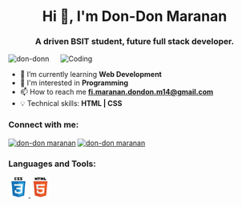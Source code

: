 
<h1 align="center">Hi 👋, I'm Don-Don Maranan</h1>
<h3 align="center">A driven BSIT student, future full stack developer.</h3>

<img align="right" alt="Coding" width="400" src="https://user-images.githubusercontent.com/55389276/140866485-8fb1c876-9a8f-4d6a-98dc-08c4981eaf70.gif">

<p align="left"> <img src="https://komarev.com/ghpvc/?username=don-donn&label=Profile%20views&color=0e75b6&style=flat" alt="don-donn" /> </p>

- 🌱 I’m currently learning **Web Development**
- 🔭 I'm interested in **Programming**
- 📫 How to reach me **fi.maranan.dondon.m14@gmail.com**
- 💡 Technical skills: **HTML | CSS**

<h3 align="left">Connect with me:</h3>
<p align="left">
<a href="https://linkedin.com/in/don-don maranan" target="blank"><img align="center" src="https://raw.githubusercontent.com/rahuldkjain/github-profile-readme-generator/master/src/images/icons/Social/linked-in-alt.svg" alt="don-don maranan" height="30" width="40" /></a>
<a href="https://fb.com/don-don maranan" target="blank"><img align="center" src="https://raw.githubusercontent.com/rahuldkjain/github-profile-readme-generator/master/src/images/icons/Social/facebook.svg" alt="don-don maranan" height="30" width="40" /></a>
</p>

<h3 align="left">Languages and Tools:</h3>
<p align="left"> <a href="https://www.w3schools.com/css/" target="_blank" rel="noreferrer"> <img src="https://raw.githubusercontent.com/devicons/devicon/master/icons/css3/css3-original-wordmark.svg" alt="css3" width="40" height="40"/> </a> <a href="https://www.w3.org/html/" target="_blank" rel="noreferrer"> <img src="https://raw.githubusercontent.com/devicons/devicon/master/icons/html5/html5-original-wordmark.svg" alt="html5" width="40" height="40"/> </a> </p>
